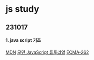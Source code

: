 # js study

## 231017

#### 1. java script 기초 
[MDN](https://developer.mozilla.org/ko/docs/Web/JavaScript)
[모던 JavaScript 튜토리얼](https://ko.javascript.info/)
[ECMA-262](https://www.ecma-international.org/publications-and-standards/standards/ecma-262/)


